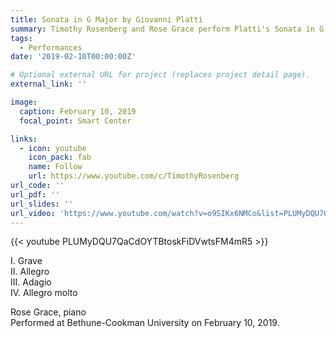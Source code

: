 ```yaml
---
title: Sonata in G Major by Giovanni Platti
summary: Timothy Rosenberg and Rose Grace perform Platti's Sonata in G Major
tags:
  - Performances
date: '2019-02-10T00:00:00Z'

# Optional external URL for project (replaces project detail page).
external_link: ''

image:
  caption: February 10, 2019
  focal_point: Smart Center

links:
  - icon: youtube
    icon_pack: fab
    name: Follow
    url: https://www.youtube.com/c/TimothyRosenberg
url_code: ''
url_pdf: ''
url_slides: ''
url_video: 'https://www.youtube.com/watch?v=o9SIKx6NMCo&list=PLUMyDQU7QaCdOYTBtoskFiDVwtsFM4mR5'
---
```

{{< youtube PLUMyDQU7QaCdOYTBtoskFiDVwtsFM4mR5 >}}

I. Grave  
II. Allegro  
III. Adagio  
IV. Allegro molto

Rose Grace, piano  
Performed at Bethune-Cookman University on February 10, 2019.
